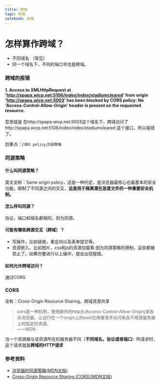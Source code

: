 ```yaml
---
title: 跨域
tags: 前端
notebook: 前端
---
```

# 怎样算作跨域？
- 不同域名 （常见）
- 同一个域名下，不同的端口号也是跨域。


### 跨域的报错
#### 1. Access to XMLHttpRequest at 'http://spapa.wicp.net:5106/index/index/stadiumcleared' from origin 'http://spapa.wicp.net:5003' has been blocked by CORS policy: No 'Access-Control-Allow-Origin' header is present on the requested resource. 
意思就是 在http://spapa.wicp.net:5003这个域名下，跨域访问了http://spapa.wicp.net:5106/index/index/stadiumcleared 这个接口，所以报错了。

划重点：`CORS policy`,`同源策略`
### 同源策略
#### 什么叫同源策略？   
英文全称：Same origin policy，这是一种约定，是浏览器最核心也最基本的安全功能。限制了不同源之间的交互，**这是用于隔离潜在恶意文件的一种重要安全机制。**  
#### 怎么样叫同源？  
协议，端口和域名都相同，则为同源。
#### 可能有哪些跨源交互（跨域）？
- 写操作，比如链接，重定向以及表单提交等。
- 资源嵌入，比如图片，css和js的资源加载等
因为同源策略的限制，这些都被禁止了。如果你要进行以上操作，就会出现报错。
#### 如何允许跨域访问？
通过CORS


### CORS 
全称：Cross-Origin Resource Sharing，跨域资源共享
> cors是一种机制，使用额外的http头(Access-Control-Allow-Origin)来告诉浏览器，让运行在一个origin上的web应用被准许访问来自不用源服务器上的指定的资源。  
> ——MDN

当一个资源被与该资源所在的服务器不同（**不同域名，协议或者端口**）所请求时，这个请求就是**跨域的HTTP请求**


### 参考资料
- [浏览器的同源策略(MDN文档)](https://developer.mozilla.org/zh-CN/docs/Web/Security/Same-origin_policy)
- [Cross-Origin Resource Sharing (CORS)(MDN文档)](https://developer.mozilla.org/zh-CN/docs/Web/HTTP/Access_control_CORS)




